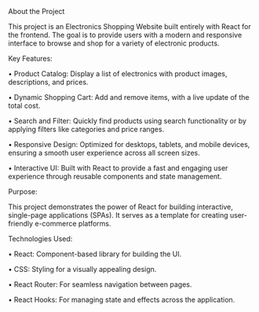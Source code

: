 About the Project

This project is an Electronics Shopping Website built entirely with React for the frontend. The goal is to provide users with a modern and responsive interface to browse and shop for a variety of electronic products.

Key Features:

•	Product Catalog: Display a list of electronics with product images, descriptions, and prices.

•	Dynamic Shopping Cart: Add and remove items, with a live update of the total cost.

•	Search and Filter: Quickly find products using search functionality or by applying filters like categories and price ranges.

•	Responsive Design: Optimized for desktops, tablets, and mobile devices, ensuring a smooth user experience across all screen sizes.

•	Interactive UI: Built with React to provide a fast and engaging user experience through reusable components and state management.

Purpose:

This project demonstrates the power of React for building interactive, single-page applications (SPAs). It serves as a template for creating user-friendly e-commerce platforms.

Technologies Used:

•	React: Component-based library for building the UI.

•	CSS: Styling for a visually appealing design.

•	React Router: For seamless navigation between pages.

•	React Hooks: For managing state and effects across the application.

